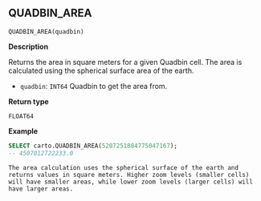 ## QUADBIN_AREA

```sql:signature
QUADBIN_AREA(quadbin)
```

**Description**

Returns the area in square meters for a given Quadbin cell. The area is calculated using the spherical surface area of the earth.

* `quadbin`: `INT64` Quadbin to get the area from.

**Return type**

`FLOAT64`

**Example**

```sql
SELECT carto.QUADBIN_AREA(5207251884775047167);
-- 4507012722233.0
```

````hint:info
The area calculation uses the spherical surface of the earth and returns values in square meters. Higher zoom levels (smaller cells) will have smaller areas, while lower zoom levels (larger cells) will have larger areas.
````